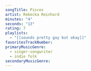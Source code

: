 ```yaml
---
songTitle: Pisces
artist: Rebecka Reinhard
minutes: "4"
seconds: "13"
rating: 7
playlists:
  - "[[sounds pretty gay but okay]]"
favoritesTrackNumber:
primaryMusicGenre:
  - singer-songwriter
  - indie folk
secondaryMusicGenre:
---
```


